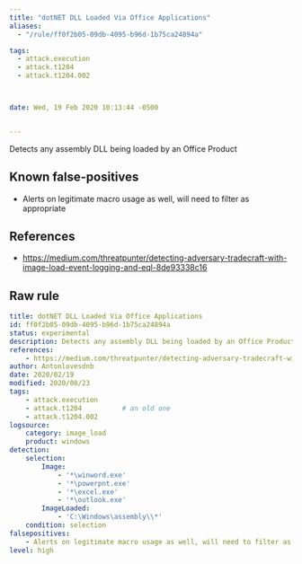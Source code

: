 ```yaml
---
title: "dotNET DLL Loaded Via Office Applications"
aliases:
  - "/rule/ff0f2b05-09db-4095-b96d-1b75ca24894a"

tags:
  - attack.execution
  - attack.t1204
  - attack.t1204.002



date: Wed, 19 Feb 2020 10:13:44 -0500


---
```


Detects any assembly DLL being loaded by an Office Product

<!--more-->


## Known false-positives

* Alerts on legitimate macro usage as well, will need to filter as appropriate



## References

* https://medium.com/threatpunter/detecting-adversary-tradecraft-with-image-load-event-logging-and-eql-8de93338c16


## Raw rule
```yaml
title: dotNET DLL Loaded Via Office Applications
id: ff0f2b05-09db-4095-b96d-1b75ca24894a
status: experimental
description: Detects any assembly DLL being loaded by an Office Product
references:
    - https://medium.com/threatpunter/detecting-adversary-tradecraft-with-image-load-event-logging-and-eql-8de93338c16
author: Antonlovesdnb
date: 2020/02/19
modified: 2020/08/23
tags:
    - attack.execution
    - attack.t1204          # an old one
    - attack.t1204.002
logsource:
    category: image_load
    product: windows
detection:
    selection:
        Image:
            - '*\winword.exe'
            - '*\powerpnt.exe'
            - '*\excel.exe'
            - '*\outlook.exe'
        ImageLoaded:
            - 'C:\Windows\assembly\\*'
    condition: selection
falsepositives:
    - Alerts on legitimate macro usage as well, will need to filter as appropriate
level: high

```
